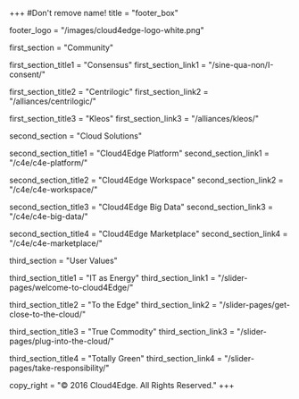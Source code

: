 +++
#Don't remove name!
title = "footer_box"

footer_logo = "/images/cloud4edge-logo-white.png"

first_section = "Community"

first_section_title1 = "Consensus"
first_section_link1 = "/sine-qua-non/I-consent/"

first_section_title2 = "Centrilogic"
first_section_link2 = "/alliances/centrilogic/"

first_section_title3 = "Kleos"
first_section_link3 = "/alliances/kleos/"

second_section = "Cloud Solutions"

second_section_title1 = "Cloud4Edge Platform"
second_section_link1 = "/c4e/c4e-platform/"

second_section_title2 = "Cloud4Edge Workspace"
second_section_link2 = "/c4e/c4e-workspace/"

second_section_title3 = "Cloud4Edge Big Data"
second_section_link3 = "/c4e/c4e-big-data/"

second_section_title4 = "Cloud4Edge Marketplace"
second_section_link4 = "/c4e/c4e-marketplace/"


third_section = "User Values"

third_section_title1 = "IT as Energy"
third_section_link1 = "/slider-pages/welcome-to-cloud4Edge/"

third_section_title2 = "To the Edge"
third_section_link2 = "/slider-pages/get-close-to-the-cloud/"

third_section_title3 = "True Commodity"
third_section_link3 = "/slider-pages/plug-into-the-cloud/"

third_section_title4 = "Totally Green"
third_section_link4 = "/slider-pages/take-responsibility/"


copy_right = "© 2016 Cloud4Edge. All Rights Reserved."
+++